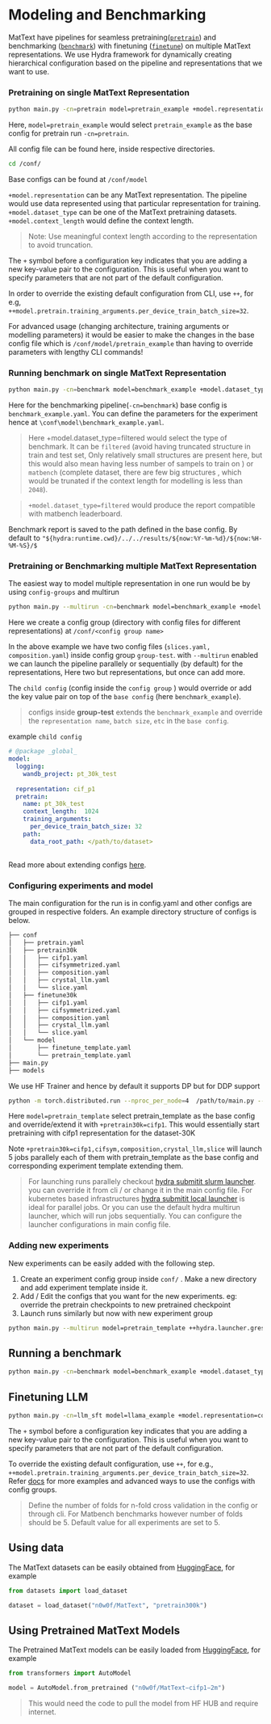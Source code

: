 
# Modeling and Benchmarking 

MatText have  pipelines for seamless pretraining([`pretrain`](api.md#mattext.models.pretrain)) and benchmarking ([`benchmark`](api.md#mattext.models.benchmark)) with finetuning ([`finetune`](api.md#mattext.models.finetune)) on multiple MatText representations. We use Hydra framework for dynamically creating hierarchical configuration based on the pipeline and representations that we want to use.


### Pretraining on single MatText Representation

```bash
python main.py -cn=pretrain model=pretrain_example +model.representation=composition +model.dataset_type=pretrain30k +model.context_length=32

```

Here, `model=pretrain_example` would select `pretrain_example` as the base config for pretrain run `-cn=pretrain`.

All config file can be found here, inside respective directories.
```bash
cd /conf/
```
Base configs can be found at `/conf/model`

`+model.representation` can be any MatText representation. The pipeline would use data represented using that particular representation for training.
`+model.dataset_type` can be one of the MatText pretraining datasets.
`+model.context_length` would define the context length.

>Note: Use meaningful context length according to the representation to avoid truncation.

The `+` symbol before a configuration key indicates that you are adding a new key-value pair to the configuration. This is useful when you want to specify parameters that are not part of the default configuration.


In order to override the existing default configuration from CLI, use `++`, for e.g, `++model.pretrain.training_arguments.per_device_train_batch_size=32`. 


For advanced usage (changing architecture, training arguments or modelling parameters) it would be easier to make the changes in the base config file which is `/conf/model/pretrain_example` than having to override parameters with lengthy CLI commands!



### Running benchmark on single MatText Representation

```bash
python main.py -cn=benchmark model=benchmark_example +model.dataset_type=filtered +model.representation=composition +model.dataset=perovskites +model.checkpoint=path/to/checkpoint  
```


Here for the benchmarking pipeline(`-cn=benchmark`) base config is `benchmark_example.yaml`. 
You can define the parameters for the experiment hence at `\conf\model\benchmark_example.yaml`.

> Here +model.dataset_type=filtered would select the type of benchmark. It can be `filtered` (avoid having truncated structure in train and test set, Only relatively small structures are present here, but this would also mean having less number of sampels to train on ) or `matbench` (complete dataset, there are few big structures , which would be trunated if the context length for modelling is less than `2048`).


> `+model.dataset_type=filtered` would produce the report compatible with matbench leaderboard.


Benchmark report is saved to the path defined in the base config. By default to `"${hydra:runtime.cwd}/../../results/${now:%Y-%m-%d}/${now:%H-%M-%S}/$`

### Pretraining or Benchmarking multiple MatText Representation

The easiest way to model multiple representation in one run would be by using `config-groups` and multirun

```bash
python main.py --multirun -cn=benchmark model=benchmark_example +model.dataset_type=matbench +group-test=slices,composition
```

Here we create a config group (directory with config files for different representations) at `/conf/<config group name>`

In the above example we have two config files (`slices.yaml, composition.yaml`) inside config group `group-test`.
with `--multirun` enabled we can launch the pipeline parallely or sequentially (by default) for the representations, Here two but representations, but once can add more.

The `child config` (config inside the `config group` ) would override or add the key value pair on top of the  `base config` (here `benchmark_example`).

>configs inside __group-test__ extends the `benchmark_example` and override the   `representation name`, `batch size`, `etc` in the `base config`.

example `child config`
```yaml
# @package _global_
model:
  logging:
    wandb_project: pt_30k_test
  
  representation: cif_p1
  pretrain:
    name: pt_30k_test
    context_length:  1024
    training_arguments:
      per_device_train_batch_size: 32
    path:
      data_root_path: </path/to/dataset>
      
```
Read more about extending configs [here](https://hydra.cc/docs/patterns/extending_configs/).

### Configuring experiments and model


The main configuration for the run is in config.yaml and other configs are grouped in respective folders. An example directory structure of configs is below.
```bash
├── conf
│   ├── pretrain.yaml
│   ├── pretrain30k
│   │   ├── cifp1.yaml
│   │   ├── cifsymmetrized.yaml
│   │   ├── composition.yaml
│   │   ├── crystal_llm.yaml
│   │   └── slice.yaml
│   ├── finetune30k
│   │   ├── cifp1.yaml
│   │   ├── cifsymmetrized.yaml
│   │   ├── composition.yaml
│   │   ├── crystal_llm.yaml
│   │   └── slice.yaml
│   └── model
│       ├── finetune_template.yaml
│       └── pretrain_template.yaml
├── main.py
├── models
```




We use HF Trainer and hence by default it supports DP but for DDP support 
```bash
python -m torch.distributed.run --nproc_per_node=4  /path/to/main.py --multirun model=pretrain_template +pretrain30k=cifp1,cifsym,composition,crystal_llm,slice

```

Here `model=pretrain_template` select pretrain_template as the base config and override/extend it with `+pretrain30k=cifp1`. This would essentially start pretraining with cifp1 representation for the dataset-30K


Note `+pretrain30k=cifp1,cifsym,composition,crystal_llm,slice` will launch 5 jobs parallely each of them with pretrain_template as the base config and corresponding experiment template extending them.

>For launching runs parallely checkout [hydra submitit slurm launcher](https://hydra.cc/docs/plugins/submitit_launcher/). you can override it from cli / or change it in the main config file. For kubernetes based infrastructures [hydra submitit local launcher](https://hydra.cc/docs/plugins/submitit_launcher/) is ideal for parallel jobs. Or you can use the default hydra multirun launcher, which will run jobs sequentially.
You can configure the launcher configurations in main config file.

### Adding new experiments
New experiments can be easily added with the following step. 

1. Create an experiment config group inside `conf/` . Make a new directory and add experiment template inside it. 
2. Add / Edit the configs that you want for the new experiments. eg: override the pretrain checkpoints to new pretrained checkpoint
3. Launch runs similarly but now with new experiment group 

```bash
python main.py --multirun model=pretrain_template ++hydra.launcher.gres=gpu:1 +<new_exp_group>=<new_exp_template_1>,<new_exp_template_2>, ..

```

## Running a benchmark 

```bash
python main.py -cn=benchmark model=benchmark_example +model.dataset_type=filtered +model.representation=composition +model.dataset=perovskites +model.checkpoint=path/to/checkpoint  
```

## Finetuning LLM 

```bash
python main.py -cn=llm_sft model=llama_example +model.representation=composition +model.dataset_type=filtered +model.dataset=perovskites  
```

The `+` symbol before a configuration key indicates that you are adding a new key-value pair to the configuration. This is useful when you want to specify parameters that are not part of the default configuration.

To override the existing default configuration, use `++`, for e.g., `++model.pretrain.training_arguments.per_device_train_batch_size=32`. Refer [docs](https://lamalab-org.github.io/MatText/) for more examples and advanced ways to use the configs with config groups.

>Define the number of folds for n-fold cross validation in the config or through cli. For Matbench benchmarks however number of folds  should be 5. Default value for all experiments are set to 5.

## Using data 

The MatText datasets can be easily obtained from [HuggingFace](https://huggingface.co/datasets/n0w0f/MatText), for example

```python
from datasets import load_dataset

dataset = load_dataset("n0w0f/MatText", "pretrain300k")
```

## Using Pretrained MatText Models 

The Pretrained MatText models can be easily loaded from [HuggingFace](https://huggingface.co/collections/n0w0f/mattext-665fe18e5eec38c2148ccf7a), for example

```python
from transformers import AutoModel

model = AutoModel.from_pretrained ("n0w0f/MatText−cifp1−2m")
```
>This would need the code to pull the model from HF HUB and require internet.
